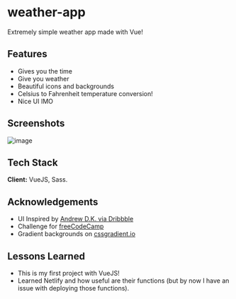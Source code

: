 # weather-app

Extremely simple weather app made with Vue!

## Features

- Gives you the time
- Give you weather
- Beautiful icons and backgrounds
- Celsius to Fahrenheit temperature conversion!
- Nice UI IMO

## Screenshots

![image](https://user-images.githubusercontent.com/25210925/127729589-801cbeb9-6f25-4f3b-a414-e09ca3d7c98f.png)

## Tech Stack

**Client:** VueJS, Sass.

## Acknowledgements

- UI Inspired by [Andrew D.K. via Dribbble](https://dribbble.com/shots/9897767-Simple-weather-app-design)
- Challenge for [freeCodeCamp](https://freeCodeCamp.com)
- Gradient backgrounds on [cssgradient.io](https://cssgradient.io/gradient-backgrounds/)

## Lessons Learned

- This is my first project with VueJS!
- Learned Netlify and how useful are their functions (but by now I have an issue with deploying those functions).

